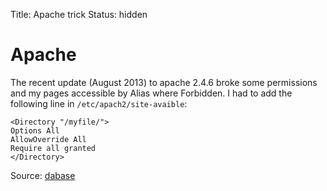 Title: Apache trick
Status: hidden

# Apache
The recent update (August 2013) to apache 2.4.6 broke some permissions
and my pages accessible by Alias where Forbidden.
I had to add the following line in `/etc/apach2/site-avaible`:

    <Directory "/myfile/">
    Options All
    AllowOverride All
    Require all granted
    </Directory>


Source: [dabase](http://dabase.com/blog/AH01630:_client_denied_by_server_configuration/)
